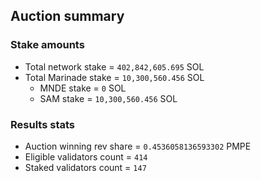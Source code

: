 ## Auction summary

### Stake amounts
- Total network stake = `402,842,605.695` SOL
- Total Marinade stake = `10,300,560.456` SOL
  - MNDE stake = `0` SOL
  - SAM stake = `10,300,560.456` SOL

### Results stats
- Auction winning rev share = `0.4536058136593302` PMPE
- Eligible validators count = `414`
- Staked validators count = `147`
